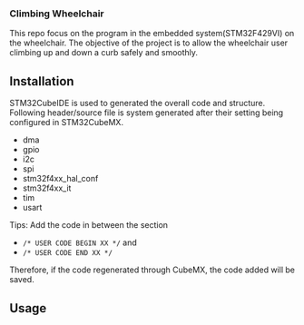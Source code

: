 ### Climbing Wheelchair

This repo focus on the program  in the embedded system(STM32F429VI) on the wheelchair.
The objective of the project is to allow the wheelchair user climbing up and down a curb safely and smoothly.

## Installation
STM32CubeIDE is used to generated the overall code and structure.
Following header/source file is system generated after their setting being configured in STM32CubeMX.
- dma
- gpio
- i2c
- spi
- stm32f4xx_hal_conf
- stm32f4xx_it
- tim
- usart

Tips: Add the code in between the section 
- `/* USER CODE BEGIN XX */` and 
- `/* USER CODE END XX */`

Therefore, if the code regenerated through CubeMX, the code added will be saved.

## Usage


